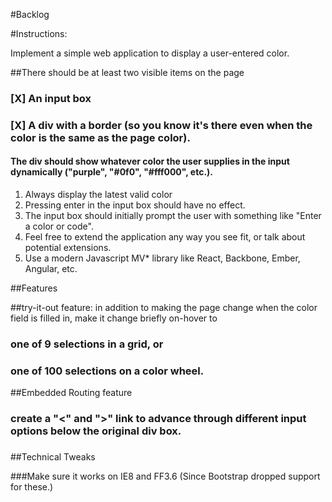 #Backlog

#Instructions:

Implement a simple web application to display a user-entered color. 

##There should be at least two visible items on the page

### [X] An input box

### [X] A div with a border (so you know it's there even when the color is the same as the page color). 

  #### The div should show whatever color the user supplies in the input dynamically ("purple", "#0f0", "#fff000", etc.). 

1) Always display the latest valid color 
1) Pressing enter in the input box should have no effect.
1) The input box should initially prompt the user with something like "Enter a color or code".
1) Feel free to extend the application any way you see fit, or talk about potential extensions.
1) Use a modern Javascript MV* library like React, Backbone, Ember, Angular, etc.

##Features


##try-it-out feature: in addition to making the page change when the color field is filled in, make it change briefly on-hover to 
### one of 9 selections in a grid, or 
### one of 100 selections on a color wheel.

##Embedded Routing feature
### create a "<" and ">" link to advance through different input options below the original div box.
### 

##Technical Tweaks


###Make sure it works on IE8 and FF3.6 (Since Bootstrap dropped support for these.)

